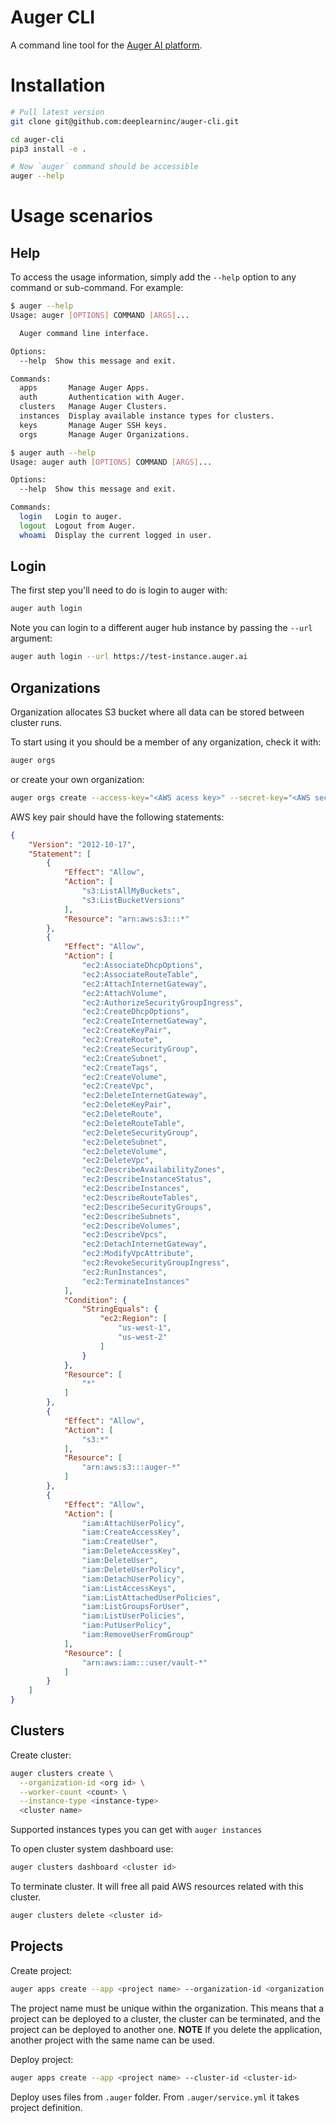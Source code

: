 # Auger CLI

A command line tool for the [Auger AI platform](https://auger.ai).

# Installation

```sh
# Pull latest version
git clone git@github.com:deeplearninc/auger-cli.git

cd auger-cli
pip3 install -e .

# Now `auger` command should be accessible
auger --help
```

# Usage scenarios

## Help 

To access the usage information, simply add the `--help` option to any command or sub-command. For example:

```sh
$ auger --help
Usage: auger [OPTIONS] COMMAND [ARGS]...

  Auger command line interface.

Options:
  --help  Show this message and exit.

Commands:
  apps       Manage Auger Apps.
  auth       Authentication with Auger.
  clusters   Manage Auger Clusters.
  instances  Display available instance types for clusters.
  keys       Manage Auger SSH keys.
  orgs       Manage Auger Organizations.
```

```sh
$ auger auth --help
Usage: auger auth [OPTIONS] COMMAND [ARGS]...

Options:
  --help  Show this message and exit.

Commands:
  login   Login to auger.
  logout  Logout from Auger.
  whoami  Display the current logged in user.
```

## Login

The first step you'll need to do is login to auger with:

```sh
auger auth login
```

Note you can login to a different auger hub instance by passing the `--url` argument:

```sh
auger auth login --url https://test-instance.auger.ai
```


## Organizations

Organization allocates S3 bucket where all data can be stored between cluster runs.

To start using it you should be a member of any organization, check it with:
```sh
auger orgs
```

or create your own organization:
```sh
auger orgs create --access-key="<AWS acess key>" --secret-key="<AWS secret key>" <organization name>
```

AWS key pair should have the following statements:
```json
{
    "Version": "2012-10-17",
    "Statement": [
        {
            "Effect": "Allow",
            "Action": [
                "s3:ListAllMyBuckets",
                "s3:ListBucketVersions"
            ],
            "Resource": "arn:aws:s3:::*"
        },
        {
            "Effect": "Allow",
            "Action": [
                "ec2:AssociateDhcpOptions",
                "ec2:AssociateRouteTable",
                "ec2:AttachInternetGateway",
                "ec2:AttachVolume",
                "ec2:AuthorizeSecurityGroupIngress",
                "ec2:CreateDhcpOptions",
                "ec2:CreateInternetGateway",
                "ec2:CreateKeyPair",
                "ec2:CreateRoute",
                "ec2:CreateSecurityGroup",
                "ec2:CreateSubnet",
                "ec2:CreateTags",
                "ec2:CreateVolume",
                "ec2:CreateVpc",
                "ec2:DeleteInternetGateway",
                "ec2:DeleteKeyPair",
                "ec2:DeleteRoute",
                "ec2:DeleteRouteTable",
                "ec2:DeleteSecurityGroup",
                "ec2:DeleteSubnet",
                "ec2:DeleteVolume",
                "ec2:DeleteVpc",
                "ec2:DescribeAvailabilityZones",
                "ec2:DescribeInstanceStatus",
                "ec2:DescribeInstances",
                "ec2:DescribeRouteTables",
                "ec2:DescribeSecurityGroups",
                "ec2:DescribeSubnets",
                "ec2:DescribeVolumes",
                "ec2:DescribeVpcs",
                "ec2:DetachInternetGateway",
                "ec2:ModifyVpcAttribute",
                "ec2:RevokeSecurityGroupIngress",
                "ec2:RunInstances",
                "ec2:TerminateInstances"
            ],
            "Condition": {
                "StringEquals": {
                    "ec2:Region": [
                        "us-west-1",
                        "us-west-2"
                    ]
                }
            },
            "Resource": [
                "*"
            ]
        },
        {
            "Effect": "Allow",
            "Action": [
                "s3:*"
            ],
            "Resource": [
                "arn:aws:s3:::auger-*"
            ]
        },
        {
            "Effect": "Allow",
            "Action": [
                "iam:AttachUserPolicy",
                "iam:CreateAccessKey",
                "iam:CreateUser",
                "iam:DeleteAccessKey",
                "iam:DeleteUser",
                "iam:DeleteUserPolicy",
                "iam:DetachUserPolicy",
                "iam:ListAccessKeys",
                "iam:ListAttachedUserPolicies",
                "iam:ListGroupsForUser",
                "iam:ListUserPolicies",
                "iam:PutUserPolicy",
                "iam:RemoveUserFromGroup"
            ],
            "Resource": [
                "arn:aws:iam:::user/vault-*"
            ]
        }
    ]
}
```

## Clusters

Create cluster:
```sh
auger clusters create \
  --organization-id <org id> \
  --worker-count <count> \
  --instance-type <instance-type>
  <cluster name>
```

Supported instances types you can get with `auger instances`

To open cluster system dashboard use:
```sh
auger clusters dashboard <cluster id>
```

To terminate cluster. It will free all paid AWS resources related with this cluster.
```sh
auger clusters delete <cluster id>
```

## Projects

Create project:
```sh
auger apps create --app <project name> --organization-id <organization id>
```

The project name must be unique within the organization. This means that a project can be deployed to a cluster, the cluster can be terminated, and the project can be deployed to another one. **NOTE** If you delete the application, another project with the same name can be used. 

Deploy project:
```sh
auger apps create --app <project name> --cluster-id <cluster-id>
```

Deploy uses files from `.auger` folder. From `.auger/service.yml` it takes project definition.


